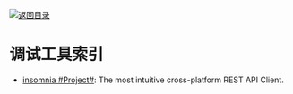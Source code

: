 [![返回目录](https://parg.co/UGo)](https://github.com/wxyyxc1992/Awesome-Links) 
 
 
# 调试工具索引

- [insomnia #Project#](https://github.com/getinsomnia/insomnia): The most intuitive cross-platform REST API Client.
